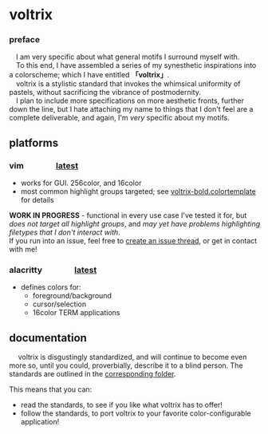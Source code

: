 # voltrix
### preface
&emsp;I am very specific about what general motifs I surround myself with.\
&emsp;To this end, I have assembled a series of my synesthetic inspirations into a colorscheme; which I have entitled **「voltrix」**.\
&emsp;voltrix is a stylistic standard that invokes the whimsical uniformity of pastels, without sacrificing the vibrance of postmodernity.\
&emsp;I plan to include more specifications on more aesthetic fronts, further down the line, but I hate attaching my name to things that I don't feel are a complete deliverable, and again, I'm _very_ specific about my motifs.

## platforms

### vim &emsp; &emsp; &emsp; [latest](./vim/colors/voltrix-bold.vim)
- works for GUI. 256color, and 16color
- most common highlight groups targeted; see [voltrix-bold.colortemplate](./vim/voltrix-bold.colortemplate) for details

**WORK IN PROGRESS** - functional in every use case I've tested it for, but *does not target all highlight groups*, and *may yet have problems highlighting filetypes that I don't interact with*.\
If you run into an issue, feel free to [create an issue thread](https://gitlab.com/volbot-unix-toolkit/voltrix/-/issues/new), or get in contact with me!

### alacritty &emsp; &emsp; &emsp; [latest](./alacritty/voltrix-bold.toml)
- defines colors for:
    - foreground/background
    - cursor/selection
    - 16color TERM applications
    
## documentation
&emsp; voltrix is disgustingly standardized, and will continue to become even more so, until you could, proverbially, describe it to a blind person. The standards are outlined in the [corresponding folder](./standards/).

This means that you can:
 - read the standards, to see if you like what voltrix has to offer!
 - follow the standards, to port voltrix to your favorite color-configurable application!

